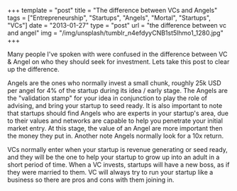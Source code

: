 +++
template = "post"
title = "The difference between VCs and Angels"
tags = ["Entrepreneurship", "Startups", "Angels", "Mortal", "Startups", "VCs"]
date = "2013-01-27"
type = "post"
url = "the difference between vc and angel"
img = "/img/unsplash/tumblr_n4efdyyCNB1st5lhmo1_1280.jpg"
+++
<p>Many people I've spoken with were confused in the difference between VC & Angel on who they should seek for investment. Lets take this post to clear up the difference.</p>
<p>Angels are the ones who normally invest a small chunk, roughly 25k USD per angel for 4% of the startup during its idea / early stage.  The Angels are the "validation stamp" for your idea in conjunction to play the role of advising, and bring your startup to seed ready.  It is also important to note that startups should find Angels who are experts in your startup's area, due to their values and networks are capable to help you penetrate your initial market entry.  At this stage, the value of an Angel are more important then the money they put in. Another note Angels normally look for a 10x return.</p>
<p>VCs normally enter when your startup is revenue generating or seed ready, and they will be the one to help your startup to grow up into an adult in a short period of time.  When a VC invests, startups will have a new boss, as if they were married to them.  VC will always try to run your startup like a business so there are pros and cons with them joining in.</p>
